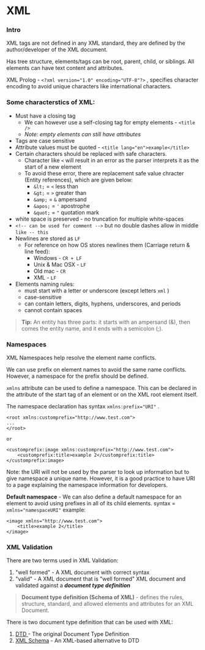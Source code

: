 # XML

### Intro

XML tags are not defined in any XML standard, they are defined by the author/developer of the XML document. 

Has tree structure, elements/tags can be root, parent, child, or siblings. All elements can have text content and attributes.

XML Prolog -  `<?xml version="1.0" encoding="UTF-8"?>` , specifies character encoding to avoid unique characters like international characters.

### Some characterstics of XML:

* Must have a closing tag
  * We can however use a self-closing tag for empty elements - `<title />` 
  * _Note: empty elements can still have attributes_
* Tags are case sensitive
* Attribute values must be quoted - `<title lang="en">example</title>` 
* Certain characters should be replaced with safe characters.
  * Character like `<` will result in an error as the parser interprets it as the start of a new element
  * To avoid these error, there are replacement safe value chracter \(Entity references\), which are given below:
    * `&lt;` = `<` less than
    * `&gt;` = `>` greater than
    * `&amp;` = `&` ampersand
    * `&apos;` = `'` apostrophe
    * `&quot;` = `"` quotation mark
* white space is preserved - no truncation for multiple white-spaces
* `<!-- can be used for comment -->` but no double dashes allow in middle `like -- this` 
* Newlines are stored as `LF` 
  * For reference on how OS stores newlines them \(Carriage return & line feed\):
    * Windows - `CR + LF` 
    * Unix & Mac OSX - `LF` 
    * Old mac - `CR` 
    * XML - `LF` 
* Elements naming rules:
  * must start with a letter or underscore \(except letters `xml` \)
  * case-sensitive
  * can contain letters, digits, hyphens, underscores, and periods
  * cannot contain spaces

> **Tip:** An entity has three parts: it starts with an ampersand \(&\), then comes the entity name, and it ends with a semicolon \(;\).

### Namespaces

XML Namespaces help resolve the element name conflicts.

We can use prefix on element names to avoid the same name conflicts. However, a namespace for the prefix should be defined. 

`xmlns` attribute can be used to define a namespace. This can be declared in the attribute of the start tag of an element or on the XML root element itself. 

The namespace declaration has syntax `xmlns:prefix="URI"` .

```text
<root xmlns:customprefix="http://www.test.com">
...
</root>

or 

<customprefix:image xmlns:customprefix="http://www.test.com">
    <customprefix:title>example 2</customprefix:title>
</customprefix:image>
```

Note: the URI will not be used by the parser to look up information but to give namespace a unique name. However, it is a good practice to have URI to a page explaining the namespace information for developers.

**Default namespace** - We can also define a default namespace for an element to avoid using prefixes in all of its child elements. syntax = `xmlns="namespaceURI"` example:

```text
<image xmlns="http://www.test.com">
    <title>example 2</title>
</image>
```

### XML Validation

There are two terms used in XML Validation:

1. "well formed" - A XML document with correct syntax
2. "valid" - A XML document that is  "well formed" XML document and validated against a _**document type definition**_

> **Document type definition \(Schema of XML\)** - defines the rules, structure, standard, and allowed elements and attributes for an XML Document.

There is two document type definition that can be used with XML:

1. [DTD ](https://www.w3schools.com/xml/xml_dtd.asp)- The original Document Type Definition
2. [XML Schema](https://www.w3schools.com/xml/xml_schema.asp) - An XML-based alternative to DTD




